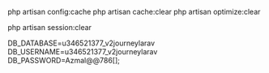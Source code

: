 php artisan config:cache
php artisan cache:clear
php artisan optimize:clear

php artisan session:clear


DB_DATABASE=u346521377_v2journeylarav
DB_USERNAME=u346521377_v2journeylarav
DB_PASSWORD=Azmal@@786[];